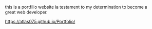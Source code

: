 this is a portfilio website ia  testament to my determination to become a great web developer. 


https://atlas075.github.io/Portfolio/